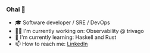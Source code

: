 ### Ohai 👋

- 🎓  Software developer / SRE / DevOps 
- 💪🏻  I'm currently working on: Observability @ trivago
- 🌱  I'm currently learning: Haskell and Rust
- 📫  How to reach me: [LinkedIn](https://www.linkedin.com/in/inga-feick-065bb2125/)
